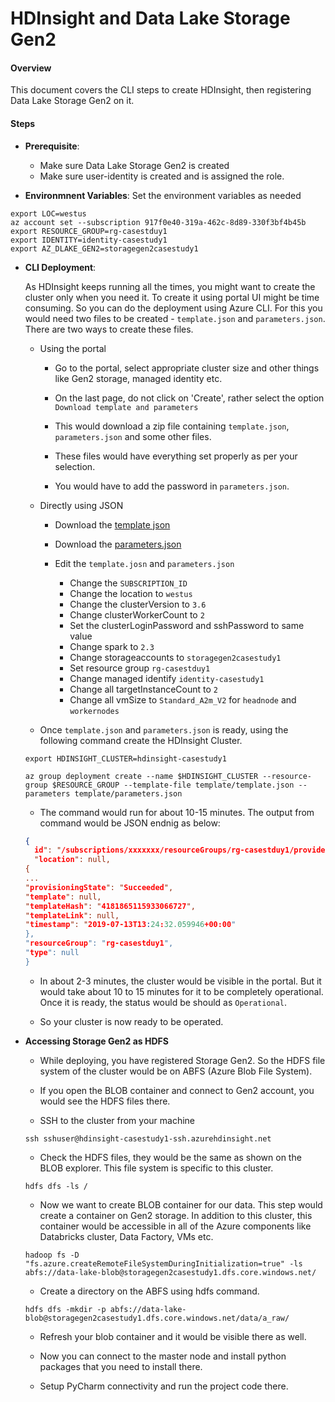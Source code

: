 # HDInsight and Data Lake Storage Gen2

#### Overview

This document covers the CLI steps to create HDInsight, then registering Data Lake Storage Gen2 on it.

#### Steps


* **Prerequisite**: 
    * Make sure Data Lake Storage Gen2 is created
    * Make sure user-identity is created and is assigned the role.
    
* **Environmnent Variables**: Set the environment variables as needed

```
export LOC=westus
az account set --subscription 917f0e40-319a-462c-8d89-330f3bf4b45b
export RESOURCE_GROUP=rg-casestduy1
export IDENTITY=identity-casestudy1
export AZ_DLAKE_GEN2=storagegen2casestudy1
```

* **CLI Deployment**: 

    As HDInsight keeps running all the times, you might want to create the cluster only when you need it.
    To create it using portal UI might be time consuming. So you can do the deployment using Azure CLI. 
    For this you would need two files to be created - `template.json` and `parameters.json`.
    There are two ways to create these files.
    
    * Using the portal
        
        * Go to the portal, select appropriate cluster size and 
            other things like Gen2 storage, managed identity etc.
            
        * On the last page, do not click on 'Create', rather select the option `Download template and parameters`
        
        * This would download a zip file containing `template.json`, `parameters.json` and some other files.
        
        * These files would have everything set properly as per your selection.
        
        * You would have to add the password in `parameters.json`.
     
    * Directly using JSON
        
        * Download the [template json](https://github.com/Azure-Samples/hdinsight-data-lake-storage-gen2-templates/blob/master/hdinsight-adls-gen2-template.json)
        
        * Download the [parameters.json](https://github.com/Azure-Samples/hdinsight-data-lake-storage-gen2-templates/blob/master/parameters.json)
        
        * Edit the `template.josn` and `parameters.json`
            * Change the `SUBSCRIPTION_ID`
            * Change the location to `westus`
            * Change the clusterVersion to `3.6`
            * Change clusterWorkerCount to `2`
            * Set the clusterLoginPassword and sshPassword to same value
            * Change spark to `2.3`
            * Change storageaccounts to `storagegen2casestudy1`
            * Set resource group `rg-casestduy1`
            * Change managed identify `identity-casestudy1`
            * Change all targetInstanceCount to `2`
            * Change all vmSize to `Standard_A2m_V2` for `headnode` and `workernodes`
            
    * Once `template.json` and `parameters.json` is ready, using the following command create the HDInsight Cluster.
    
    ```
    export HDINSIGHT_CLUSTER=hdinsight-casestudy1
    
    az group deployment create --name $HDINSIGHT_CLUSTER --resource-group $RESOURCE_GROUP --template-file template/template.json --parameters template/parameters.json
    
    ```
    
    * The command would run for about 10-15 minutes. The output from command would be JSON endnig as below:
    
    ```json
    {
      id": "/subscriptions/xxxxxxx/resourceGroups/rg-casestduy1/providers/Microsoft.Resources/deployments/hdinsight-casestudy1",
      "location": null,
    {
    ...
    "provisioningState": "Succeeded",
    "template": null,
    "templateHash": "4181865115933066727",
    "templateLink": null,
    "timestamp": "2019-07-13T13:24:32.059946+00:00"
  },
  "resourceGroup": "rg-casestduy1",
  "type": null
    }
    ```
    
    * In about 2-3 minutes, the cluster would be visible in the portal. 
    But it would take about 10 to 15 minutes for it to be completely operational.
    Once it is ready, the status would be should as `Operational`.
    
    * So your cluster is now ready to be operated.
    
* **Accessing Storage Gen2 as HDFS**

    * While deploying, you have registered Storage Gen2. 
    So the HDFS file system of the cluster would be on ABFS (Azure Blob File System).
    
    * If you open the BLOB container and connect to Gen2 account, you would see the HDFS files there.
    
    * SSH to the cluster from your machine
    
    ```
    ssh sshuser@hdinsight-casestudy1-ssh.azurehdinsight.net
    ```
    
    * Check the HDFS files, they would be the same as shown on the BLOB explorer. 
    This file system is specific to this cluster.
    
    ```
    hdfs dfs -ls /
    ```
    
    * Now we want to create BLOB container for our data. 
    This step would create a container on Gen2 storage. In addition to this cluster, this container would be accessible 
     in all of the Azure components like Databricks cluster, Data Factory, VMs etc.
        
    ```
    hadoop fs -D "fs.azure.createRemoteFileSystemDuringInitialization=true" -ls abfs://data-lake-blob@storagegen2casestudy1.dfs.core.windows.net/
    ```
    
    * Create a directory on the ABFS using hdfs command.
    
    ```
    hdfs dfs -mkdir -p abfs://data-lake-blob@storagegen2casestudy1.dfs.core.windows.net/data/a_raw/
    ```
    
    * Refresh your blob container and it would be visible there as well.
    
    * Now you can connect to the master node and install python packages that you need to install there.
    
    * Setup PyCharm connectivity and run the project code there.
    
    
    
    
